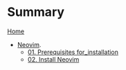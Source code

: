 # Summary

[Home](./SUMMARY.md)

- [Neovim](./01.Neovim/Neovim.md).
    - [01. Prerequisites for_installation](./01.Neovim/01.Prerequisite_for_installation.md)
    - [02. Install Neovim](./01.Neovim/02.Install_neovim.md)